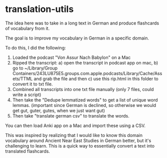 # translation-utils

The idea here was to take in a long text in German and produce flashcards of vocabulary from it. 

The goal is to improve my vocabulary in German in a specific domain. 

To do this, I did the following: 

1. Loaded the podcast "Von Assur Nach Babylon" on a Mac
2. Ripped the transcript: 
  a) open the transcript in podcast app on mac, 
  b) go to ~/Library/Group Containers/243LU875E5.groups.com.apple.podcasts/Library/Cache/Assets/TTML and grab the file and then 
  c) use this rip.html in this folder to convert it to txt file.
3. Combined all transcripts into one txt file manually (only 7 files, could write a script)
4. Then take the "Dedupe lemmatized words" to get a list of unique word lemmas. (important since German is declined, so otherwise we would get gut, guter, gutes, when we just want gut)
5. Then take "translate german csv" to translate the words.

You can then load Anki app on a Mac and import these using a CSV. 

This was inspired by realizing that I would like to know this domain vocabulary around Ancient Near East Studies in German better, but it's challenging to learn. This is a quick way to essentially convert a text into translated flashcards.